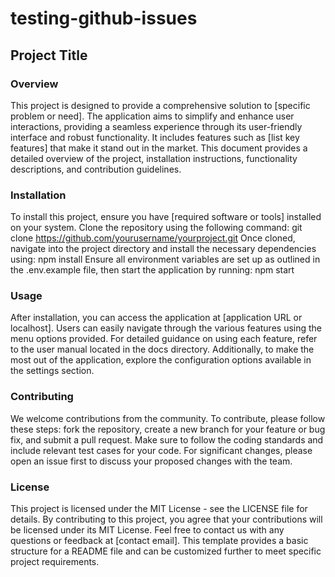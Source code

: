 # testing-github-issues

## Project Title

### Overview
This project is designed to provide a comprehensive solution to [specific problem or need]. The application aims to simplify and enhance user interactions, providing a seamless experience through its user-friendly interface and robust functionality. It includes features such as [list key features] that make it stand out in the market. This document provides a detailed overview of the project, installation instructions, functionality descriptions, and contribution guidelines.

### Installation
To install this project, ensure you have [required software or tools] installed on your system. Clone the repository using the following command:
git clone https://github.com/yourusername/yourproject.git
Once cloned, navigate into the project directory and install the necessary dependencies using:
npm install
Ensure all environment variables are set up as outlined in the ⁠.env.example file, then start the application by running:
npm start

### Usage
After installation, you can access the application at [application URL or localhost]. Users can easily navigate through the various features using the menu options provided. For detailed guidance on using each feature, refer to the user manual located in the ⁠docs directory. Additionally, to make the most out of the application, explore the configuration options available in the ⁠settings section.

### Contributing
We welcome contributions from the community. To contribute, please follow these steps: fork the repository, create a new branch for your feature or bug fix, and submit a pull request. Make sure to follow the coding standards and include relevant test cases for your code. For significant changes, please open an issue first to discuss your proposed changes with the team.

### License
This project is licensed under the MIT License - see the ⁠LICENSE file for details. By contributing to this project, you agree that your contributions will be licensed under its MIT License. Feel free to contact us with any questions or feedback at [contact email].
This template provides a basic structure for a README file and can be customized further to meet specific project requirements.
